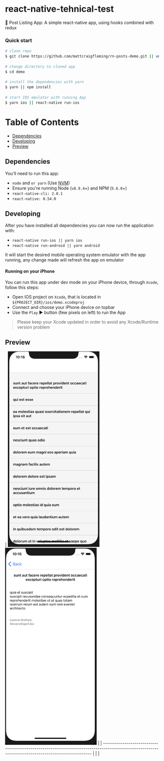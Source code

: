 # react-native-tehnical-test

:rocket: Post Listing App: A simple react-native app, using hooks combined with redux

### Quick start

```bash
# clone repo
$ git clone https://github.com/mattcraigfleming/rn-posts-demo.git || unzip

# change directory to cloned app
$ cd demo

# install the dependencies with yarn
$ yarn || npm install

# start IOS emulator with running App
$ yarn ios || react-native run-ios
```

# Table of Contents

- [Dependencies](#dependencies)
- [Developing](#developing)
- [Preview](#preview)

## Dependencies

You'll need to run this app:

- `node` and `or yarn` (Use [NVM](https://github.com/creationix/nvm))
- Ensure you're running Node (`v8.9.4`+) and NPM (`5.6.0`+)
- `react-native-cli: 2.0.1`
- `react-native: 0.54.0`

## Developing

After you have installed all dependencies you can now run the application with:

- `react-native run-ios || yarn ios`
- `react-native run-android || yarn android`

It will start the desired mobile operating system emulator with the app running, any change made will refresh the app on emulator

#### Running on your iPhone

You can run this app under dev mode on your iPhone device, through `Xcode`, follow this steps:

- Open IOS project on `Xcode`, that is located in `${PROJECT_DIR}/ios/demo.xcodeproj`
- Connect and choose your iPhone device on topbar
- Use the `Play` :arrow_forward: button (few pixels on left) to run the App

> Please keep your Xcode updated in order to avoid any Xcode/Runtime version problem

## Preview

| <img src="https://github.com/mattcraigfleming/rn-posts-demo/blob/master/screenshots/Screenshot%202019-12-11%20at%2022.16.04.png?raw=true" width="300">
<img src="https://github.com/mattcraigfleming/rn-posts-demo/blob/master/screenshots/Screenshot%202019-12-11%20at%2022.16.34.png?raw=true" width="300"> |
| ------------------------------------------------------------------------------------------------------------------------------------------------------ |
| |
